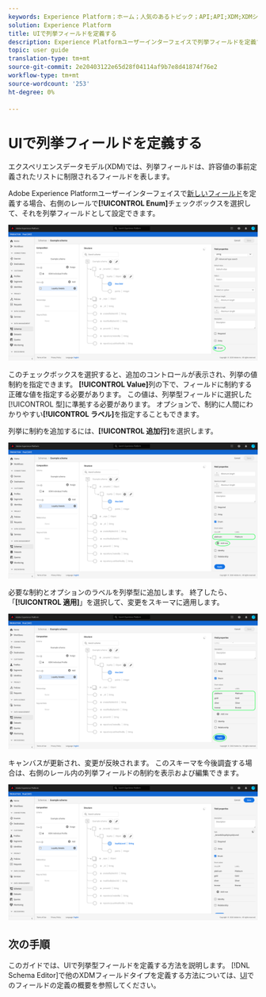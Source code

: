 ```yaml
---
keywords: Experience Platform；ホーム；人気のあるトピック；API;API;XDM;XDMシステム；エクスペリエンスデータモデル；データモデル；ui；ワークスペース；列挙；フィールド；
solution: Experience Platform
title: UIで列挙フィールドを定義する
description: Experience Platformユーザーインターフェイスで列挙フィールドを定義する方法を説明します。
topic: user guide
translation-type: tm+mt
source-git-commit: 2e20403122e65d28f04114af9b7e8d41874f76e2
workflow-type: tm+mt
source-wordcount: '253'
ht-degree: 0%

---
```



# UIで列挙フィールドを定義する

エクスペリエンスデータモデル(XDM)では、列挙フィールドは、許容値の事前定義されたリストに制限されるフィールドを表します。

Adobe Experience Platformユーザーインターフェイスで[新しいフィールド](./overview.md#define)を定義する場合、右側のレールで&#x200B;**[!UICONTROL Enum]**&#x200B;チェックボックスを選択して、それを列挙フィールドとして設定できます。

![](../../images/ui/fields/special/enum.png)

このチェックボックスを選択すると、追加のコントロールが表示され、列挙の値制約を指定できます。 **[!UICONTROL Value]**&#x200B;列の下で、フィールドに制約する正確な値を指定する必要があります。 この値は、列挙型フィールドに選択した[!UICONTROL 型]に準拠する必要があります。 オプションで、制約に人間にわかりやすい&#x200B;**[!UICONTROL ラベル]**&#x200B;を指定することもできます。

列挙に制約を追加するには、**[!UICONTROL 追加行]**&#x200B;を選択します。

![](../../images/ui/fields/special/enum-add-row.png)

必要な制約とオプションのラベルを列挙型に追加します。 終了したら、「**[!UICONTROL 適用]**」を選択して、変更をスキーマに適用します。

![](../../images/ui/fields/special/enum-configured.png)

キャンバスが更新され、変更が反映されます。 このスキーマを今後調査する場合は、右側のレール内の列挙フィールドの制約を表示および編集できます。

![](../../images/ui/fields/special/enum-applied.png)

## 次の手順

このガイドでは、UIで列挙型フィールドを定義する方法を説明します。 [!DNL Schema Editor]で他のXDMフィールドタイプを定義する方法については、[UI](./overview.md#special)でのフィールドの定義の概要を参照してください。